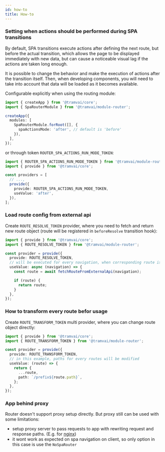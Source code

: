 ```yaml
---
id: how-to
title: How-to
---
```


### Setting when actions should be performed during SPA transitions

By default, SPA transitions execute actions after defining the next route, but before the actual transition, which allows the page to be displayed immediately with new data, but can cause a noticeable visual lag if the actions are taken long enough.

It is possible to change the behavior and make the execution of actions after the transition itself. Then, when developing components, you will need to take into account that data will be loaded as it becomes available.

Configurable explicitly when using the routing module:

```ts
import { createApp } from '@tramvai/core';
import { SpaRouterModule } from '@tramvai/module-router';

createApp({
  modules: [
    SpaRouterModule.forRoot([], {
      spaActionsMode: 'after', // default is 'before'
    }),
  ],
});
```

or through token `ROUTER_SPA_ACTIONS_RUN_MODE_TOKEN`:

```ts
import { ROUTER_SPA_ACTIONS_RUN_MODE_TOKEN } from '@tramvai/module-router';
import { provide } from '@tramvai/core';

const providers = [
  // ...,
  provide({
    provide: ROUTER_SPA_ACTIONS_RUN_MODE_TOKEN,
    useValue: 'after',
  }),
];
```

### Load route config from external api

Create `ROUTE_RESOLVE_TOKEN` provider, where you need to fetch and return new route object (route will be registered in `beforeResolve` transition hook):

```ts
import { provide } from '@tramvai/core';
import { ROUTE_RESOLVE_TOKEN } from '@tramvai/module-router';

const provider = provide({
  provide: ROUTE_RESOLVE_TOKEN,
  // will be executed for every navigation, when corresponding route is not defined in application
  useValue: async (navigation) => {
    const route = await fetchRouteFromExternalApi(navigation);

    if (route) {
      return route;
    }
  },
});
```

### How to transform every route befor usage

Create `ROUTE_TRANSFORM_TOKEN` multi provider, where you can change route object directly:

```ts
import { provide } from '@tramvai/core';
import { ROUTE_TRANSFORM_TOKEN } from '@tramvai/module-router';

const provider = provide({
  provide: ROUTE_TRANSFORM_TOKEN,
  // in this example, paths for every routes will be modified
  useValue: (route) => {
    return {
      ...route,
      path: `/prefix${route.path}`,
    };
  },
});
```

### App behind proxy

Router doesn't support proxy setup directly. But proxy still can be used with some limitations:

- setup proxy server to pass requests to app with rewriting request and response paths. (E.g. for [nginx](http://nginx.org/en/docs/http/ngx_http_proxy_module.html#proxy_redirect))
- it wont work as expected on spa navigation on client, so only option in this case is use the `NoSpaRouter`
